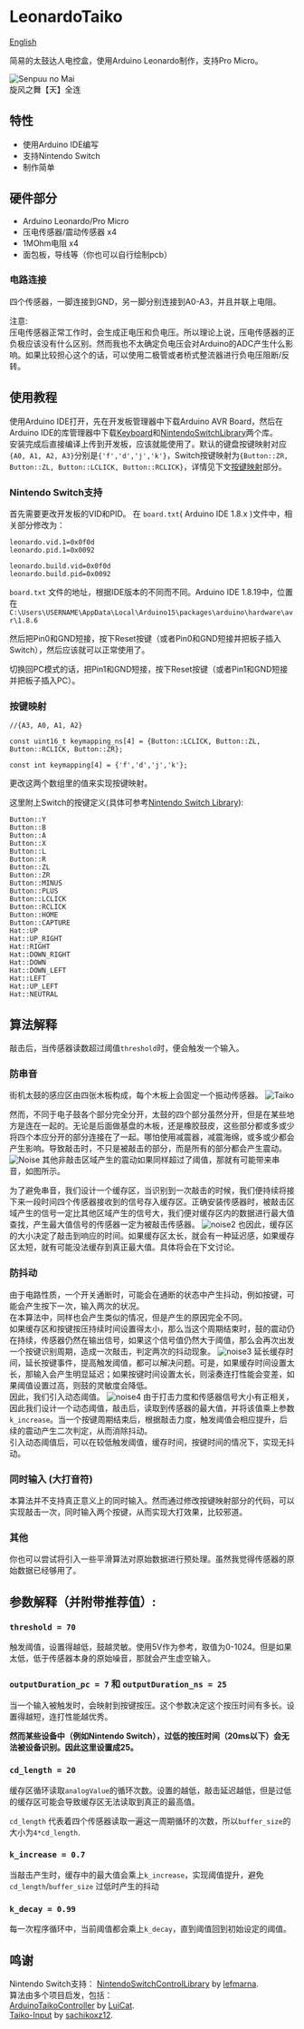 # LeonardoTaiko

[English](https://github.com/judjdigj/LeonardoTaiko/tree/main)

简易的太鼓达人电控盒，使用Arduino Leonardo制作，支持Pro Micro。

![Senpuu no Mai](https://github.com/judjdigj/LeonardoTaiko/blob/main/pics/20240221_155149.jpg?raw=true)  
旋风之舞【天】全连

## 特性

* 使用Arduino IDE编写
* 支持Nintendo Switch
* 制作简单

## 硬件部分
* Arduino Leonardo/Pro Micro
* 压电传感器/震动传感器 x4  
* 1MOhm电阻 x4  
* 面包板，导线等（你也可以自行绘制pcb）


### 电路连接
四个传感器，一脚连接到GND，另一脚分别连接到A0-A3，并且并联上电阻。

注意:  
压电传感器正常工作时，会生成正电压和负电压。所以理论上说，压电传感器的正负极应该没有什么区别。然而我也不太确定负电压会对Arduino的ADC产生什么影响。如果比较担心这个的话，可以使用二极管或者桥式整流器进行负电压阻断/反转。

## 使用教程
使用Arduino IDE打开，先在开发板管理器中下载Arduino AVR Board，然后在Arduino IDE的库管理器中下载[Keyboard](https://www.arduino.cc/reference/en/language/functions/usb/keyboard/)和[NintendoSwitchLibrary](https://www.arduino.cc/reference/en/libraries/nintendoswitchcontrollibrary/)两个库。  
安装完成后直接编译上传到开发板，应该就能使用了。默认的键盘按键映射对应```{A0, A1, A2, A3}```分别是```{'f','d','j','k'}```，Switch按键映射为```{Button::ZR, Button::ZL, Button::LCLICK, Button::RCLICK}```，详情见下文[按键映射](https://github.com/judjdigj/LeonardoTaiko/blob/main/README_CN.md#%E6%8C%89%E9%94%AE%E6%98%A0%E5%B0%84)部分。

### Nintendo Switch支持
首先需要更改开发板的VID和PID。
在 ```board.txt```( Arduino IDE 1.8.x )文件中，相关部分修改为：
```
leonardo.vid.1=0x0f0d
leonardo.pid.1=0x0092

leonardo.build.vid=0x0f0d
leonardo.build.pid=0x0092
```
 ```board.txt``` 文件的地址，根据IDE版本的不同而不同。Arduino IDE 1.8.19中，位置在```C:\Users\USERNAME\AppData\Local\Arduino15\packages\arduino\hardware\avr\1.8.6```

然后把Pin0和GND短接，按下Reset按键（或者Pin0和GND短接并把板子插入Switch），然后应该就可以正常使用了。

切换回PC模式的话，把Pin1和GND短接，按下Reset按键（或者Pin1和GND短接并把板子插入PC）。

### 按键映射

```
//{A3, A0, A1, A2}

const uint16_t keymapping_ns[4] = {Button::LCLICK, Button::ZL, Button::RCLICK, Button::ZR};

const int keymapping[4] = {'f','d','j','k'};
```
更改这两个数组里的值来实现按键映射。  

这里附上Switch的按键定义(具体可参考[Nintendo Switch Library](https://www.arduino.cc/reference/en/libraries/nintendoswitchcontrollibrary/)):
```
Button::Y
Button::B
Button::A
Button::X
Button::L
Button::R
Button::ZL
Button::ZR
Button::MINUS
Button::PLUS
Button::LCLICK
Button::RCLICK
Button::HOME
Button::CAPTURE
Hat::UP
Hat::UP_RIGHT
Hat::RIGHT
Hat::DOWN_RIGHT
Hat::DOWN
Hat::DOWN_LEFT
Hat::LEFT
Hat::UP_LEFT
Hat::NEUTRAL
```
## 算法解释
敲击后，当传感器读数超过阈值```threshold```时，便会触发一个输入。

### 防串音
街机太鼓的感应区由四张木板构成，每个木板上会固定一个振动传感器。
![Taiko](https://github.com/judjdigj/LeonardoTaiko/blob/main/pics/TaikoStructure.jpg?raw=true)

然而，不同于电子鼓各个部分完全分开，太鼓的四个部分虽然分开，但是在某些地方是连在一起的。无论是后面做基盘的木板，还是橡胶鼓皮，这些部分都或多或少将四个本应分开的部分连接在了一起。哪怕使用减震器，减震海绵，或多或少都会产生影响。导致敲击时，不只是被敲击的部分，而是所有的部分都会产生震动。
![Noise](https://github.com/judjdigj/LeonardoTaiko/blob/main/pics/Notes_240218_171911.jpg?raw=true)
其他非敲击区域产生的震动如果同样超过了阈值，那就有可能带来串音，如图所示。   

为了避免串音，我们设计一个缓存区，当识别到一次敲击的时候，我们便持续将接下来一段时间四个传感器接收到的信号存入缓存区。正确安装传感器时，被敲击区域产生的信号一定比其他区域产生的信号大，我们便对缓存区内的数据进行最大值查找，产生最大值信号的传感器一定为被敲击传感器。
![noise2](https://github.com/judjdigj/LeonardoTaiko/blob/main/pics/Notes_240218_172301.jpg?raw=true)
也因此，缓存区的大小决定了敲击到响应的时间。如果缓存区太长，就会有一种延迟感，如果缓存区太短，就有可能没法缓存到真正最大值。具体将会在下文讨论。

### 防抖动

由于电路性质，一个开关通断时，可能会在通断的状态中产生抖动，例如按键，可能会产生按下一次，输入两次的状况。   
在本算法中，同样也会产生类似的情况，但是产生的原因完全不同。   
如果缓存区和按键按压持续时间设置得太小，那么当这个周期结束时，鼓的震动仍在持续，传感器仍然在输出信号，如果这个信号值仍然大于阈值，那么会再次出发一个按键识别周期，造成一次敲击，判定两次的抖动现象。
![noise3](https://github.com/judjdigj/LeonardoTaiko/blob/main/pics/Notes_240218_172950.jpg?raw=true)
延长缓存时间，延长按键事件，提高触发阈值，都可以解决问题。可是，如果缓存时间设置太长，那输入会产生明显延迟；如果按键时间设置太长，则滚奏连打性能会变差，如果阈值设置过高，则鼓的灵敏度会降低。   
因此，我们引入动态阈值。
![noise4](https://github.com/judjdigj/LeonardoTaiko/blob/main/pics/Notes_240218_173352.jpg?raw=true)
由于打击力度和传感器信号大小有正相关，因此我们设计一个动态阈值，敲击后，读取到传感器的最大值，并将该值乘上参数```k_increase```。当一个按键周期结束后，根据敲击力度，触发阈值会相应提升，后续的震动产生二次判定，从而消除抖动。   
引入动态阈值后，可以在较低触发阈值，缓存时间，按键时间的情况下，实现无抖动。

### 同时输入 (大打音符)

本算法并不支持真正意义上的同时输入。然而通过修改按键映射部分的代码，可以实现敲击一次，同时输入两个按键，从而实现大打效果，比较邪道。

### 其他
你也可以尝试将引入一些平滑算法对原始数据进行预处理。虽然我觉得传感器的原始数据已经够用了。

## 参数解释（并附带推荐值）:

### ```threshold = 70```

触发阈值，设置得越低，鼓越灵敏。使用5V作为参考，取值为0-1024。但是如果太低，低于传感器本身的原始噪音，那就会产生虚空输入。

### ```outputDuration_pc = 7``` 和 ```outputDuration_ns = 25```

当一个输入被触发时，会映射到按键按压。这个参数决定这个按压时间有多长。设置得越短，连打性能越优秀。

**然而某些设备中（例如Nintendo Switch），过低的按压时间（20ms以下）会无法被设备识别。因此这里设置成25。**

### ```cd_length = 20```
缓存区循环读取```analogValue```的循环次数。设置的越低，敲击延迟越低，但是过低的缓存区可能会导致缓存区无法读取到真正的最高值。

 ```cd_length``` 代表着四个传感器读取一遍这一周期循环的次数，所以```buffer_size```的大小为```4*cd_length```.

### ```k_increase = 0.7```
当敲击产生时，缓存中的最大值会乘上```k_increase```，实现阈值提升，避免```cd_length```/```buffer_size``` 过低时产生的抖动

### ```k_decay = 0.99```
每一次程序循环中，当前阈值都会乘上```k_decay```，直到阈值回到初始设定的阈值。


## 鸣谢
Nintendo Switch支持：
[NintendoSwitchControlLibrary](https://www.arduino.cc/reference/en/libraries/nintendoswitchcontrollibrary/) by [lefmarna](https://github.com/lefmarna).  
算法由多个项目启发，包括：  
 [ArduinoTaikoController](https://github.com/LuiCat/ArduinoTaikoController) by [LuiCat](https://github.com/LuiCat).  
[Taiko-Input](https://github.com/sachikoxz12/Taiko-Input) by [sachikoxz12](https://github.com/sachikoxz12).